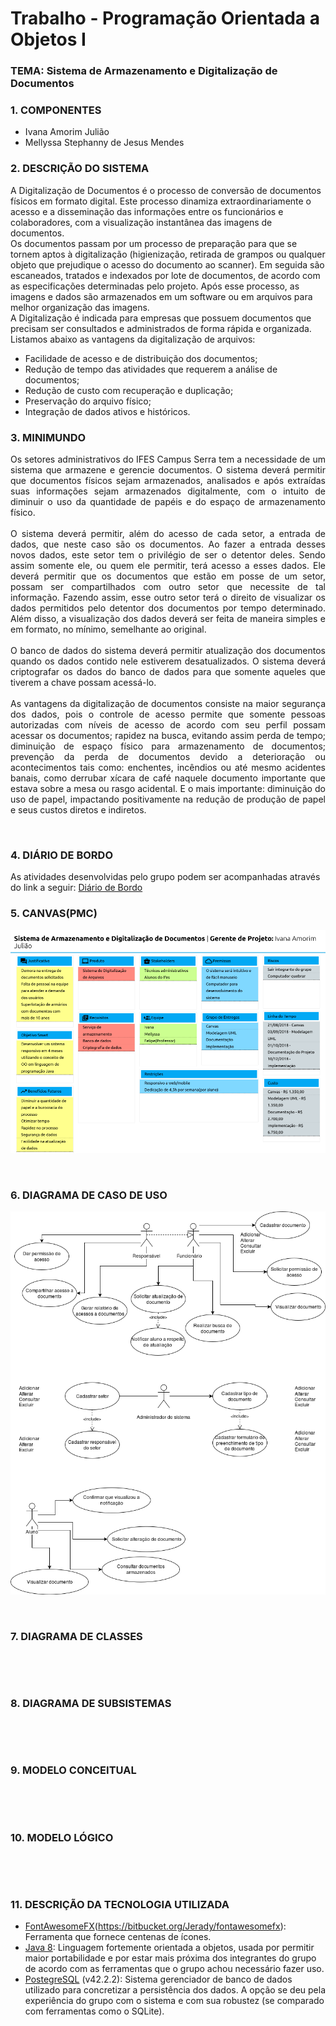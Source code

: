 # Trabalho - Programação Orientada a Objetos I
### TEMA: Sistema de Armazenamento e Digitalização de Documentos

### 1. COMPONENTES

- Ivana Amorim Julião
- Mellyssa Stephanny de Jesus Mendes

### 2. DESCRIÇÃO DO SISTEMA
A Digitalização de Documentos é o processo de conversão de documentos físicos em formato digital. Este processo dinamiza extraordinariamente o acesso e a disseminação das informações entre os funcionários e colaboradores, com a visualização instantânea das imagens de documentos.<br/>
Os documentos passam por um processo de preparação para que se tornem aptos à digitalização (higienização, retirada de grampos ou qualquer objeto que prejudique o acesso do documento ao scanner). Em seguida são escaneados, tratados e indexados por lote de documentos, de acordo com as especificações  determinadas pelo projeto. Após esse processo, as imagens e dados são armazenados em um software ou em arquivos para melhor organização das imagens.<br/>
A Digitalização é indicada para empresas que possuem documentos que precisam ser consultados e administrados de forma rápida e organizada.<br/>
Listamos abaixo as vantagens da digitalização de arquivos:<br/>
- Facilidade de acesso e de distribuição dos documentos;<br/>
- Redução de tempo das atividades que requerem a análise de documentos;<br/>
- Redução de custo com recuperação e duplicação;<br/>
- Preservação do arquivo físico;<br/>
- Integração de dados ativos e históricos.<br/>

### 3. MINIMUNDO
<p align="justify">
Os setores administrativos do IFES Campus Serra tem a necessidade de um sistema que armazene e gerencie documentos. O sistema deverá permitir que documentos físicos sejam armazenados, analisados e após extraídas suas informações sejam armazenados digitalmente, com o intuito de diminuir o uso da quantidade de papéis e do espaço de armazenamento físico.<br><br>
O sistema deverá permitir, além do acesso de cada setor, a entrada de dados, que neste caso são os documentos. Ao fazer a entrada desses novos dados, este setor tem o privilégio de ser o detentor deles. Sendo assim somente ele, ou quem ele permitir, terá acesso a esses dados. Ele deverá permitir que os documentos que estão em posse de um setor, possam ser compartilhados com outro setor que necessite de tal informação. Fazendo assim, esse outro setor terá o direito de visualizar os dados permitidos pelo detentor dos documentos por tempo determinado. Além disso, a visualização dos dados deverá ser feita de maneira simples e em formato, no mínimo, semelhante ao original.<br><br>
O banco de dados do sistema deverá permitir atualização dos documentos quando os dados contido nele estiverem desatualizados. O sistema deverá criptografar os dados do banco de dados para que somente aqueles que tiverem a chave possam acessá-lo.<br><br>
As vantagens da digitalização de documentos consiste na maior segurança dos dados, pois o controle de acesso permite que somente pessoas autorizadas com níveis de acesso de acordo com seu perfil possam acessar os documentos; rapidez na busca, evitando assim perda de tempo; diminuição de espaço físico para armazenamento de documentos; prevenção da perda de documentos devido a deterioração ou acontecimentos tais como: enchentes, incêndios ou até mesmo acidentes banais, como derrubar xícara de café naquele documento importante que estava sobre a mesa ou rasgo acidental. E o mais importante: diminuição do uso de papel, impactando positivamente na redução de produção de papel e seus custos diretos e indiretos.
</p><br>

### 4. DIÁRIO DE BORDO
As atividades desenvolvidas pelo grupo podem ser acompanhadas através do link a seguir: [Diário de Bordo](https://drive.google.com/open?id=1fj7jfETy0rTq27n30cRKd07sMNg6FbL94lxB2Jf41N0)

### 5. CANVAS(PMC)
<p align="center"><img src="https://github.com/ivanajuliao/POO-I/blob/master/SistemaDigitalizacaoArquivos/Imagens/Canvas.png"></p><br>

### 6. DIAGRAMA DE CASO DE USO
<p align="center"><img src="https://github.com/ivanajuliao/POO-I/blob/master/SistemaDigitalizacaoArquivos/Imagens/Diagrama%20de%20Casos%20de%20Uso.png"></p><br>

### 7. DIAGRAMA DE CLASSES
<p align="center"><img src=""></p><br>

### 8. DIAGRAMA DE SUBSISTEMAS
<p align="center"><img src=""></p><br>

### 9. MODELO CONCEITUAL
<p align="center"><img src=""></p><br>

### 10. MODELO LÓGICO
<p align="center"><img src=""></p><br>

### 11. DESCRIÇÃO DA TECNOLOGIA UTILIZADA

- [FontAwesomeFX](v8.9)(https://bitbucket.org/Jerady/fontawesomefx): Ferramenta que fornece centenas de ícones. 
- [Java 8](https://www.java.com/pt_BR/download/): Linguagem fortemente orientada a objetos, usada por permitir maior portabilidade e por estar mais próxima dos integrantes do grupo de acordo com as ferramentas que o grupo achou necessário fazer uso.
- [PostegreSQL](https://www.postgresql.org/) (v42.2.2): Sistema gerenciador de banco de dados utilizado para concretizar a persistência dos dados. A opção se deu pela experiência do grupo com o sistema e com sua robustez (se comparado com ferramentas como o SQLite).

